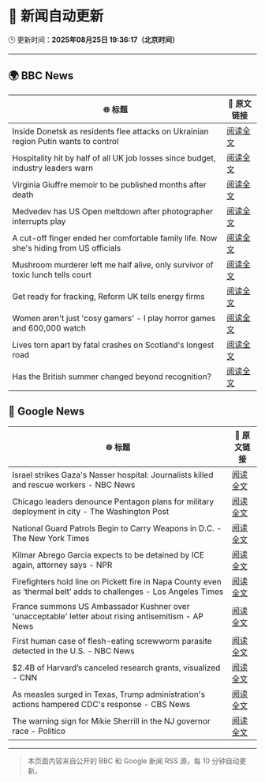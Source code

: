 # 🧠 新闻自动更新

🕒 更新时间：**2025年08月25日 19:36:17（北京时间）**

---

## 🌍 BBC News

| 🌐 标题 | 🔗 原文链接 |
|--------|-------------|
| Inside Donetsk as residents flee attacks on Ukrainian region Putin wants to control | [阅读全文](https://www.bbc.com/news/articles/c209yn1ygz6o?at_medium=RSS&at_campaign=rss) |
| Hospitality hit by half of all UK job losses since budget, industry leaders warn | [阅读全文](https://www.bbc.com/news/articles/c05ey2ypp92o?at_medium=RSS&at_campaign=rss) |
| Virginia Giuffre memoir to be published months after death | [阅读全文](https://www.bbc.com/news/articles/c2djy7048pdo?at_medium=RSS&at_campaign=rss) |
| Medvedev has US Open meltdown after photographer interrupts play | [阅读全文](https://www.bbc.com/sport/tennis/articles/c0qly4k97q0o?at_medium=RSS&at_campaign=rss) |
| A cut-off finger ended her comfortable family life. Now she's hiding from US officials | [阅读全文](https://www.bbc.com/news/articles/cvg4kd385e4o?at_medium=RSS&at_campaign=rss) |
| Mushroom murderer left me half alive, only survivor of toxic lunch tells court | [阅读全文](https://www.bbc.com/news/articles/cp8zr04wzz9o?at_medium=RSS&at_campaign=rss) |
| Get ready for fracking, Reform UK tells energy firms | [阅读全文](https://www.bbc.com/news/articles/c74172wlezwo?at_medium=RSS&at_campaign=rss) |
| Women aren't just 'cosy gamers' - I play horror games and 600,000 watch | [阅读全文](https://www.bbc.com/news/articles/cm21xy23npyo?at_medium=RSS&at_campaign=rss) |
| Lives torn apart by fatal crashes on Scotland's longest road | [阅读全文](https://www.bbc.com/news/articles/c70xn6pnx0go?at_medium=RSS&at_campaign=rss) |
| Has the British summer changed beyond recognition? | [阅读全文](https://www.bbc.com/weather/articles/cd9jn8pg2ldo?at_medium=RSS&at_campaign=rss) |

## 📰 Google News

| 🌐 标题 | 🔗 原文链接 |
|--------|-------------|
| Israel strikes Gaza's Nasser hospital: Journalists killed and rescue workers - NBC News | [阅读全文](https://news.google.com/rss/articles/CBMitgFBVV95cUxPeVdzV2x0czN1ekJHaHRVNXIyTnQzRHRvTnczZnlUNHdoQjh3LXVoMzJSSXJhbTFqUDNGM3RTMnhJU3pPOW53UHpCOXhkanlSUnNvUGFqX1JTUXZYMWVOSVZaM09TbFFNbWpESlpOcWRlYTZ2Yk9Sa1JCRWxMSjJVM3hXWWhpXzZDdUVQSXRoYThiNFVlYVVKOXFxTkdYM3pfVDc1WklfdHpVY1dtVGNlU3NSWFlHUdIBVkFVX3lxTE1ldHltYzVlYnVpMk1xZkpOYmxyR00zMVB1NUdheVVaMzRwUUZVam9DUUxMWS03X1RJQ1BndklOZmd6RmpSVFBvOTczVVhoM0NONEU1WFVB?oc=5) |
| Chicago leaders denounce Pentagon plans for military deployment in city - The Washington Post | [阅读全文](https://news.google.com/rss/articles/CBMiiwFBVV95cUxOTDJhZG1HZHdTZVhRLWZDbjlfVmp4ZDJMY1pDbnlmSzlkRTI3V3VjclZwUndNX1RwOWNLZmExWHY5d21mOFJoMjlzY3k0Z3V4NXlYUkJVNDlPZEp3Z3pSWVJ2dTFqWk9XcGpJamYxM1dpUjYxRWY3dElGZXFCblpUcW1DanF0MlJ4aThJ?oc=5) |
| National Guard Patrols Begin to Carry Weapons in D.C. - The New York Times | [阅读全文](https://news.google.com/rss/articles/CBMiigFBVV95cUxQel9OejB5ME9uUk5fdVRZd1lHWVlfTjBSVzNrVTdhMHlBSUo2NzBnQ3UzWTh6UU5HM1RFRG5XRTVYcHZuRTF4S0YxSmZrZktUSmM0TGpJclBNU1NnODhhV2JRZnFqYmpMODA0al9KVU1kS3pKbGpfTnA2dXVsT2dPNUpuRmpzWloxUlE?oc=5) |
| Kilmar Abrego Garcia expects to be detained by ICE again, attorney says - NPR | [阅读全文](https://news.google.com/rss/articles/CBMirwFBVV95cUxNQThWWmFRZkxfR3lhU2lNNFNCV0pxN3VKR3gzRkRKNzVINFpCRjM1WXpuZ010Y05SVDNtWVpSN1h3T2xNX052eTcyb0g0TGN2NFUxX1pmOVhtUXJNOGw1cG45UGVnMVNoNURPUENpN1VSc2JFOFEzR19JbEVzbUVLeU5yaWc3RlhNTm5vRnBWUUEzanVXUnN1SGpEcldMMHdLSUM2V2NZM09Kb1BJckpJ?oc=5) |
| Firefighters hold line on Pickett fire in Napa County even as ‘thermal belt’ adds to challenges - Los Angeles Times | [阅读全文](https://news.google.com/rss/articles/CBMiggFBVV95cUxQeDkwc0NxaEZDOEVpdWhnYjRkdnViZDUyRERXTl8wYmh2MkJmMGxZNER2a2hIbkFuQWhpQ3hONGpHYnExLVMtb0UxVTdFQTJlRUg4bEZkYloycjZWWnZiNUlXUHJ3enhhOGx6WDR3a2FXY2xDd05Iamx0UWxPVllvYkxR?oc=5) |
| France summons US Ambassador Kushner over 'unacceptable' letter about rising antisemitism - AP News | [阅读全文](https://news.google.com/rss/articles/CBMimwFBVV95cUxPRHRSN3luMERndUVmZDNIWl9oWFF2RjNxUkI5Vzc4N3E0a09FRGZscTFVZlE0ZGJzd1dDSGFpLUpROEFmYW1reGduZDdmdTBIZWxNZ2ZBX3NmeFlFLVEyaUhwN0lBMGFQRUxLTG1XaVEtcUVlYkpDUmU4Nlc5SGJPVU9xSk12VkxWRjB3SHoxa3NpTUZieGp0dmR1bw?oc=5) |
| First human case of flesh-eating screwworm parasite detected in the U.S. - NBC News | [阅读全文](https://news.google.com/rss/articles/CBMirAFBVV95cUxPcHlyZURDc3hLNE16VnhfVDVXQ01RTlZfTnNJR2dOVkZ0MFJLLTVWYUNtMnp3SHVmMkVPRmE5U1NGWXN6bHZYeEZWM0FOb1B0enc5UFF2dF9zT0FmTVNyRVNsaUNoRkhEUFV5ZWQ5TVd0U2ZSbC10Qkp4S3o5RWJyeVVuOXdWb3hySV8tdm1EdlpTZFdNdmczMk5WYnhZNnpBZmJGYnZHSHEzdG5q0gFWQVVfeXFMUENrOXZEamhmeTBzb0NZanJyWElzQ3dURExQUm15N1Z6a0VMcXdSUU1hNTZGcTBmdWdkSHBNWkc0LU8yUEItNlhVMVpCYXYxVkhQUDVhWmc?oc=5) |
| $2.4B of Harvard’s canceled research grants, visualized - CNN | [阅读全文](https://news.google.com/rss/articles/CBMiggFBVV95cUxObFhEdXlNWktDdHg1Z2dkdWRBUlN4LS1qZEZTa0NwQmdkZ3VURlZJbkwxRzhURWhHYzJGWkFmQS1rZTRHZEpzLUNMbE5nY2djV2FBcG9lTEtCMDBJQUtQUkp5SzdKbEt5anViXzVkeXRxRGpha1dLbXJIYUN3NHZPYk9B0gGHAUFVX3lxTFBPN1cwdmFPMjgtM0NPSW5jLXdDSVNFaEZRd2YwcWxTa0UzVDY0Rmg4bWtiZ3JfLWtOT0ZLSHd4Z1dFQzEtVy1aSGc5M254bEEyV3pqUVhyMzMtNjVSbUc0S3hrZFhDMXhmT0VOVzRXME41VnJiMFVTSFE2Q3ZMdVV6d0VwY1BQWQ?oc=5) |
| As measles surged in Texas, Trump administration's actions hampered CDC's response - CBS News | [阅读全文](https://news.google.com/rss/articles/CBMigwFBVV95cUxNeTdUTDhQdVVOZWdqRGhPaGljWWVxc0tUZVdUdWJibU1nTkEtUHhfR1NYZmJJZ0pBcDJ1R0VZd3RpMzJDOERFU2dOSk1uNHRTUzREWFpaSnRzQThYTWQ4VC03REN4UnBGTWw5UkJQblNjRDZLakE4NXNzekQwd19YSUhTRdIBiAFBVV95cUxNT2V4NmFJYlI2Q2RIVmVsemdJdnVONEdvVl8xQmV6ZkRHaE8tcWN5b2xkM3h6cU93UlI4anl2UjQwMlJyMDZWNk5ibUJtSWdobWh2eFRmN1ljQkV1QTNheDNUdHRNdG1IWTc4TTdMV2xwcGk1V3Z3V2dTOWJSOE9Fc3FxWGpjQ0Vj?oc=5) |
| The warning sign for Mikie Sherrill in the NJ governor race - Politico | [阅读全文](https://news.google.com/rss/articles/CBMipwFBVV95cUxObmlFaDlFRU9sTFZodldqLVF6OVNWUF8wX2J5dmZMNnZ0STFuYlJqNFkwSTVoYUkza2RyQTM4RklveVZqRC1CLTVob3ZZa21lZVhzbUpESkNaajFjeEdXdWNSbDBPM0FKWGdiRnJyMlpybTBxMWZuM292SEtFNDVoaVYyZ0U5Ym0yUHdxa1ZqMDcydG1ScU1tTEZnc2NJSUVqcE8yN19fRQ?oc=5) |

---
> 本页面内容来自公开的 BBC 和 Google 新闻 RSS 源，每 10 分钟自动更新。